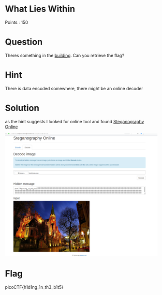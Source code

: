 # What Lies Within

Points : 150

# Question

Theres something in the [building](buildings.png). Can you retrieve the flag?

# Hint 

There is data encoded somewhere, there might be an online decoder

# Solution

as the hint suggests I looked for online tool and found [Steganography Online](https://stylesuxx.github.io/steganography/)

![](solution.png)

# Flag
picoCTF{h1d1ng_1n_th3_b1t5}

